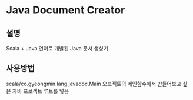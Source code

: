 # Java Document Creator

## 설명
Scala + Java 언어로 개발된 Java 문서 생성기

## 사용방법
scala/co.gyeongmin.lang.javadoc.Main 오브젝트의 메인함수에서 만들어보고 싶은 자바 프로젝트 루트를 넣음